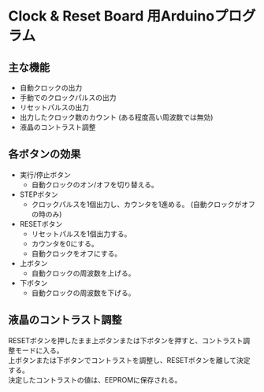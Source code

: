 Clock & Reset Board 用Arduinoプログラム
=======================================

## 主な機能

* 自動クロックの出力
* 手動でのクロックパルスの出力
* リセットパルスの出力
* 出力したクロック数のカウント (ある程度高い周波数では無効)
* 液晶のコントラスト調整

## 各ボタンの効果

* 実行/停止ボタン
  * 自動クロックのオン/オフを切り替える。
* STEPボタン
  * クロックパルスを1個出力し、カウンタを1進める。 (自動クロックがオフの時のみ)
* RESETボタン
  * リセットパルスを1個出力する。
  * カウンタを0にする。
  * 自動クロックをオフにする。
* 上ボタン
  * 自動クロックの周波数を上げる。
* 下ボタン
  * 自動クロックの周波数を下げる。

## 液晶のコントラスト調整

RESETボタンを押したまま上ボタンまたは下ボタンを押すと、コントラスト調整モードに入る。  
上ボタンまたは下ボタンでコントラストを調整し、RESETボタンを離して決定する。  
決定したコントラストの値は、EEPROMに保存される。
